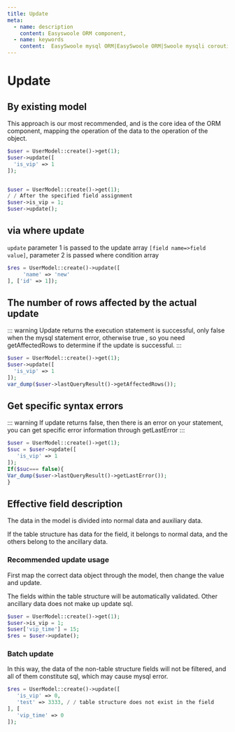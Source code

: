 ```yaml
---
title: Update
meta:
  - name: description
    content: Easyswoole ORM component,
  - name: keywords
    content:  EasySwoole mysql ORM|EasySwoole ORM|Swoole mysqli coroutine client|swoole ORM|Update
---
```




# Update

## By existing model

This approach is our most recommended, and is the core idea of the ORM component, mapping the operation of the data to the operation of the object.

```php
$user = UserModel::create()->get(1);
$user->update([
  'is_vip' => 1
]);
```

```php

$user = UserModel::create()->get(1);
/ / After the specified field assignment
$user->is_vip = 1;
$user->update();
```

## via where update

`update` parameter 1 is passed to the update array `[field name=>field value]`, parameter 2 is passed where condition array

```php
$res = UserModel::create()->update([
     'name' => 'new'
], ['id' => 1]);
```

## The number of rows affected by the actual update
::: warning
Update returns the execution statement is successful, only false when the mysql statement error, otherwise true
, so you need getAffectedRows to determine if the update is successful.
:::

```php
$user = UserModel::create()->get(1);
$user->update([
  'is_vip' => 1
]);
var_dump($user->lastQueryResult()->getAffectedRows());
```



## Get specific syntax errors
::: warning
If update returns false, then there is an error on your statement, you can get specific error information through getLastError
:::
```php
$user = UserModel::create()->get(1);
$suc = $user->update([
   'is_vip' => 1
]);
If($suc=== false){
Var_dump($user->lastQueryResult()->getLastError());
}

```

## Effective field description

The data in the model is divided into normal data and auxiliary data.

If the table structure has data for the field, it belongs to normal data, and the others belong to the ancillary data.

### Recommended update usage

First map the correct data object through the model, then change the value and update.

The fields within the table structure will be automatically validated. Other ancillary data does not make up update sql.

```php
$user = UserModel::create()->get(1);
$user->is_vip = 1;
$user['vip_time'] = 15;
$res = $user->update();
```

### Batch update

In this way, the data of the non-table structure fields will not be filtered, and all of them constitute sql, which may cause mysql error.

```php
$res = UserModel::create()->update([
   'is_vip' => 0,
   'test' => 3333, / / table structure does not exist in the field
], [
   'vip_time' => 0
]);
```
